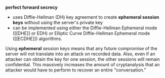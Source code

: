 **perfect forward secrecy**
 - uses Diffie-Hellman (DH) key agreement to create **ephemeral session keys** without using the server's private key
 - can be implemented using either the Diffie-Hellman Ephemeral mode ([[DHE]] or EDH) or Elliptic Curve Diffie-Hellman Ephemeral mode ([[ECDHE]]) algorithms.



Using **ephemeral** session keys means that any future compromise of the server will not translate into an attack on recorded data. Also, even if an attacker can obtain the key for one session, the other sessions will remain confidential. This massively increases the amount of cryptanalysis that an attacker would have to perform to recover an entire "conversation."